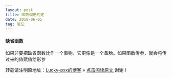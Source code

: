 ```yaml
---
layout: post
title: 函数调用约定
date: 2018-06-05
tag: 笔记
---  
```


#### 缺省函数

如果非要把缺省函数比作一个事物，它更像是一个备胎。如果函数传参，就会将传过来的值赋值给形参

转载请注明原地址：[Lucky-pxx的博客](http://www.bingoxin.top) » [点击阅读原文](http://www.bingoxin.top/2018/06/%E6%95%B0%E6%8D%AE%E5%BA%93%E5%9F%BA%E6%9C%AC%E6%93%8D%E4%BD%9C/),谢谢！